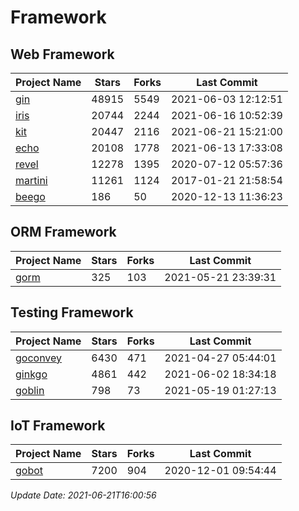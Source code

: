 # Framework

## Web Framework
| Project Name | Stars | Forks | Last Commit |
| ------------ | ----- | ----- | ----------- |
| [gin](https://github.com/gin-gonic/gin) | 48915 | 5549 | 2021-06-03 12:12:51 |
| [iris](https://github.com/kataras/iris) | 20744 | 2244 | 2021-06-16 10:52:39 |
| [kit](https://github.com/go-kit/kit) | 20447 | 2116 | 2021-06-21 15:21:00 |
| [echo](https://github.com/labstack/echo) | 20108 | 1778 | 2021-06-13 17:33:08 |
| [revel](https://github.com/revel/revel) | 12278 | 1395 | 2020-07-12 05:57:36 |
| [martini](https://github.com/go-martini/martini) | 11261 | 1124 | 2017-01-21 21:58:54 |
| [beego](https://github.com/astaxie/beego) | 186 | 50 | 2020-12-13 11:36:23 |

## ORM Framework
| Project Name | Stars | Forks | Last Commit |
| ------------ | ----- | ----- | ----------- |
| [gorm](https://github.com/jinzhu/gorm) | 325 | 103 | 2021-05-21 23:39:31 |

## Testing Framework
| Project Name | Stars | Forks | Last Commit |
| ------------ | ----- | ----- | ----------- |
| [goconvey](https://github.com/smartystreets/goconvey) | 6430 | 471 | 2021-04-27 05:44:01 |
| [ginkgo](https://github.com/onsi/ginkgo) | 4861 | 442 | 2021-06-02 18:34:18 |
| [goblin](https://github.com/franela/goblin) | 798 | 73 | 2021-05-19 01:27:13 |

## IoT Framework
| Project Name | Stars | Forks | Last Commit |
| ------------ | ----- | ----- | ----------- |
| [gobot](https://github.com/hybridgroup/gobot) | 7200 | 904 | 2020-12-01 09:54:44 |

*Update Date: 2021-06-21T16:00:56*